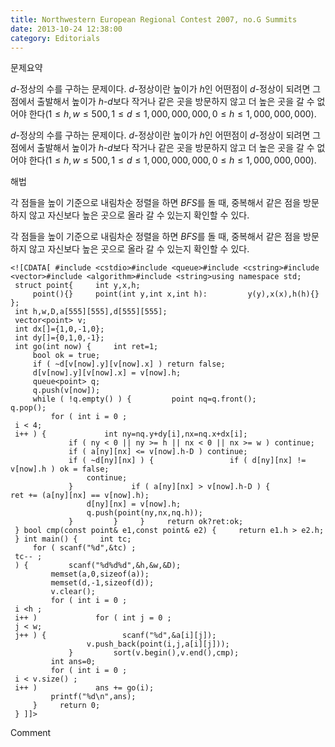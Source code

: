 ```yaml
---
title: Northwestern European Regional Contest 2007, no.G Summits
date: 2013-10-24 12:38:00
category: Editorials
---
```


문제요약

$d$-정상의 수를 구하는 문제이다. $d$-정상이란 높이가 $h$인 어떤점이 $d$-정상이 되려면 그 점에서 출발해서 높이가 $h$-$d$보다 작거나 같은 곳을 방문하지 않고 더 높은 곳을 갈 수 없어야 한다$(1\leq{}h,w\leq{}500, 1\leq{}d\leq{}1,000,000,000, 0\leq{}h\leq{}1,000,000,000)$.

$d$-정상의 수를 구하는 문제이다. $d$-정상이란 높이가 $h$인 어떤점이 $d$-정상이 되려면 그 점에서 출발해서 높이가 $h$-$d$보다 작거나 같은 곳을 방문하지 않고 더 높은 곳을 갈 수 없어야 한다$(1\leq{}h,w\leq{}500, 1\leq{}d\leq{}1,000,000,000, 0\leq{}h\leq{}1,000,000,000)$.





해법

각 점들을 높이 기준으로 내림차순 정렬을 하면 $BFS$를 돌 때, 중복해서 같은 점을 방문하지 않고 자신보다 높은 곳으로 올라 갈 수 있는지 확인할 수 있다.

각 점들을 높이 기준으로 내림차순 정렬을 하면 $BFS$를 돌 때, 중복해서 같은 점을 방문하지 않고 자신보다 높은 곳으로 올라 갈 수 있는지 확인할 수 있다.


```
<![CDATA[ #include <cstdio>#include <queue>#include <cstring>#include <vector>#include <algorithm>#include <string>using namespace std;
 struct point{     int y,x,h;
     point(){}     point(int y,int x,int h):         y(y),x(x),h(h){} };
 int h,w,D,a[555][555],d[555][555];
 vector<point> v;
 int dx[]={1,0,-1,0};
 int dy[]={0,1,0,-1};
 int go(int now) {     int ret=1;
     bool ok = true;
     if ( ~d[v[now].y][v[now].x] ) return false;
     d[v[now].y][v[now].x] = v[now].h;
     queue<point> q;
     q.push(v[now]);
     while ( !q.empty() ) {         point nq=q.front();
q.pop();
         for ( int i = 0 ;
 i < 4;
 i++ ) {             int ny=nq.y+dy[i],nx=nq.x+dx[i];
             if ( ny < 0 || ny >= h || nx < 0 || nx >= w ) continue;
             if ( a[ny][nx] <= v[now].h-D ) continue;
             if ( ~d[ny][nx] ) {                 if ( d[ny][nx] != v[now].h ) ok = false;
                 continue;
             }             if ( a[ny][nx] > v[now].h-D ) {                 ret += (a[ny][nx] == v[now].h);
                 d[ny][nx] = v[now].h;
                 q.push(point(ny,nx,nq.h));
             }         }     }     return ok?ret:ok;
 } bool cmp(const point& e1,const point& e2) {     return e1.h > e2.h;
 } int main() {     int tc;
     for ( scanf("%d",&tc) ;
 tc-- ;
 ) {         scanf("%d%d%d",&h,&w,&D);
         memset(a,0,sizeof(a));
         memset(d,-1,sizeof(d));
         v.clear();
         for ( int i = 0 ;
 i <h ;
 i++ )             for ( int j = 0 ;
 j < w;
 j++ ) {                 scanf("%d",&a[i][j]);
                 v.push_back(point(i,j,a[i][j]));
             }         sort(v.begin(),v.end(),cmp);
         int ans=0;
         for ( int i = 0 ;
 i < v.size() ;
 i++ )             ans += go(i);
         printf("%d\n",ans);
     }     return 0;
 } ]]>
```
Comment

